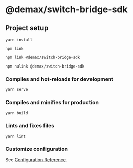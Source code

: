 # @demax/switch-bridge-sdk

## Project setup
```
yarn install

npm link 

npm link @demax/switch-bridge-sdk

npm nulink @demax/switch-bridge-sdk
```

### Compiles and hot-reloads for development
```
yarn serve
```

### Compiles and minifies for production
```
yarn build
```

### Lints and fixes files
```
yarn lint
```

### Customize configuration
See [Configuration Reference](https://cli.vuejs.org/config/).
